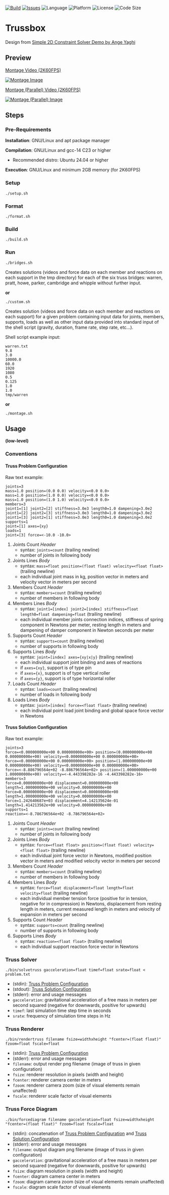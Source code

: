 [![Build](https://github.com/Elixonus/trussbox/actions/workflows/build.yml/badge.svg)](https://github.com/Elixonus/trussbox/actions/workflows/build.yml)
[![Issues](https://img.shields.io/github/issues/Elixonus/trussbox)](https://github.com/Elixonus/trussbox/issues)
![Language](https://img.shields.io/badge/Language-C23-blue)
![Platform](https://img.shields.io/badge/Platform-GNU/Linux-orange)
![License](https://img.shields.io/badge/License-MIT-red.svg)
![Code Size](https://img.shields.io/github/languages/code-size/Elixonus/trussbox)

# Trussbox

Design from [Simple 2D Constraint Solver Demo by Ange Yaghi](https://github.com/ange-yaghi/scs-2d-demo)

## Preview

[Montage Video (2K60FPS)](./previewmt.mp4)

[![Montage Image](./previewmt.png)](./previewmt.mp4)

[Montage (Parallel) Video (2K60FPS)](./previewmtpl.mp4)

[![Montage (Parallel) Image](./previewmtpl.png)](./previewmtpl.mp4)

## Steps

### Pre-Requirements

**Installation**: GNU/Linux and apt package manager

**Compilation**: GNU/Linux and gcc-14 C23 or higher

* Recommended distro: Ubuntu 24.04 or higher

**Execution**: GNU/Linux and minimum 2GB memory (for 2K60FPS)

### Setup

```./setup.sh```

### Format

```./format.sh```

### Build

```./build.sh```

### Run

```./bridges.sh```

Creates solutions (videos and force data on each member 
and reactions on each support in the tmp directory) 
for each of the six truss bridges: warren, pratt, howe, 
parker, cambridge and whipple without further 
input.

**or**

```./custom.sh```

Creates solution (videos and force data on each member 
and reactions on each support) for a given problem 
containing input data for joints, members, supports, 
loads as well as other input data provided into standard 
input of the shell script (gravity, duration, frame rate, 
step rate, etc...).

Shell script example input:

```
warren.txt
9.8
3.0
10000.0
60.0
1920
1080
0.5
0.125
1.0
1.0
tmp/warren
```

**or**

```./montage.sh```

## Usage

**(low-level)**

### Conventions

#### Truss Problem Configuration

Raw text example:

```
joints=3
mass=1.0 position=(0.0 0.0) velocity=<0.0 0.0>
mass=1.0 position=(1.0 0.0) velocity=<0.0 0.0>
mass=1.0 position=(1.0 1.0) velocity=<0.0 0.0>
members=3
joint1=[1] joint2=[2] stiffness=3.0e3 length0=1.0 dampening=3.0e2
joint1=[2] joint2=[3] stiffness=3.0e3 length0=1.0 dampening=3.0e2
joint1=[3] joint2=[1] stiffness=3.0e3 length0=1.0 dampening=3.0e2
supports=1
joint=[1] axes={xy}
loads=1
joint=[3] force=<-10.0 -10.0>
```

1. Joints Count *Header*
   * syntax: ```joints=count``` (trailing newline)
   * number of joints in following body
2. Joints Lines *Body*
   * syntax: ```mass=float position=(float float) velocity=<float float>``` (trailing newline)
   * each individual joint mass in kg, position vector in meters 
     and velocity vector in meters per second
3. Members Count *Header*
   * syntax: ```members=count``` (trailing newline)
   * number of members in following body
4. Members Lines *Body*
   * syntax: ```joint1=[index] joint2=[index] stiffness=float length0=float dampening=float``` (trailing newline)
   * each individual member joints connection indices, stiffness 
     of spring component in Newtons per meter, resting length in 
     meters and dampening of damper component in Newton seconds per 
     meter
5. Supports Count *Header*
   * syntax: ```supports=count``` (trailing newline)
   * number of supports in following body
6. Supports Lines *Body*
   * syntax: ```joint=[index] axes={xy|x|y}``` (trailing newline)
   * each individual support joint binding and axes of reactions
   * if ```axes={xy}```, support is of type pin
   * if ```axes={x}```, support is of type vertical roller
   * if ```axes={y}```, support is of type horizontal roller
7. Loads Count *Header*
   * syntax: ```loads=count``` (trailing newline)
   * number of loads in following body
8. Loads Lines *Body*
   * syntax: ```joint=[index] force=<float float>``` (trailing newline)
   * each individual point load joint binding and global space 
     force vector in Newtons

#### Truss Solution Configuration

Raw text example:

```
joints=3
force=<0.000000000e+00 0.000000000e+00> position=(0.000000000e+00 0.000000000e+00) velocity=<0.000000000e+00 0.000000000e+00>
force=<0.000000000e+00 0.000000000e+00> position=(1.000000000e+00 0.000000000e+00) velocity=<0.000000000e+00 0.000000000e+00>
force=<-8.886796564e+02 -8.886796564e+02> position=(1.000000000e+00 1.000000000e+00) velocity=<-4.443398282e-16 -4.443398282e-16>
members=3
force=0.000000000e+00 displacement=0.000000000e+00 length=1.000000000e+00 velocity=0.000000000e+00
force=0.000000000e+00 displacement=0.000000000e+00 length=1.000000000e+00 velocity=0.000000000e+00
force=1.242640687e+03 displacement=4.142135624e-01 length=1.414213562e+00 velocity=0.000000000e+00
supports=1
reaction=<-8.786796564e+02 -8.786796564e+02>
```

1. Joints Count *Header*
   * syntax: ```joints=count``` (trailing newline)
   * number of joints in following body
2. Joints Lines *Body*
   * syntax: ```force=<float float> position=(float float) velocity=<float float>``` (trailing newline)
   * each individual joint force vector in Newtons, 
     modified position vector in meters and modified 
     velocity vector in meters per second
3. Members Count *Header*
   * syntax: ```members=count``` (trailing newline)
   * number of members in following body
4. Members Lines *Body*
   * syntax: ```force=float displacement=float length=float velocity=float``` (trailing newline)
   * each individual member tension force (positive 
     for in tension, negative for in compression) in Newtons, displacement from 
     resting length in meters, current measured length 
     in meters and velocity of expansion in meters 
     per second
5. Supports Count *Header*
   * syntax: ```supports=count``` (trailing newline)
   * number of supports in following body
6. Supports Lines *Body*
   * syntax: ```reaction=<float float>``` (trailing newline)
   * each individual support reaction force vector in Newtons

### Truss Solver

```./bin/solvetruss gacceleration=float timef=float srate=float < problem.txt```

* (stdin): [Truss Problem Configuration](#truss-problem-configuration)
* (stdout): [Truss Solution Configuration](#truss-solution-configuration)
* (stderr): error and usage messages
* ```gacceleration```: gravitational acceleration of a free mass in meters per second squared
  (negative for downwards, positive for upwards)
* ```timef```: last simulation time step time in seconds
* ```srate```: frequency of simulation time steps in Hz

### Truss Renderer

```./bin/rendertruss filename fsize=widthxheight "fcenter=(float float)" fzoom=float fscale=float```

* (stdin): [Truss Problem Configuration](#truss-problem-configuration)
* (stderr): error and usage messages
* ```filename```: output render png filename (image of truss in given configuration)
* ```fsize```: renderer resolution in pixels (width and height)
* ```fcenter```: renderer camera center in meters
* ```fzoom```: renderer camera zoom (size of visual elements remain unaffected)
* ```fscale```: renderer scale factor of visual elements

### Truss Force Diagram

```./bin/forcediagram filename gacceleration=float fsize=widthxheight "fcenter=(float float)" fzoom=float fscale=float```

* (stdin): concatenation of [Truss Problem Configuration](#truss-problem-configuration) and [Truss Solution Configuration](#truss-solution-configuration)
* (stderr): error and usage messages
* ```filename```: output diagram png filename (image of truss in given configuration)
* ```gacceleration```: gravitational acceleration of a free mass in meters per second squared
  (negative for downwards, positive for upwards)
* ```fsize```: diagram resolution in pixels (width and height)
* ```fcenter```: diagram camera center in meters
* ```fzoom```: diagram camera zoom (size of visual elements remain unaffected)
* ```fscale```: diagram scale factor of visual elements
